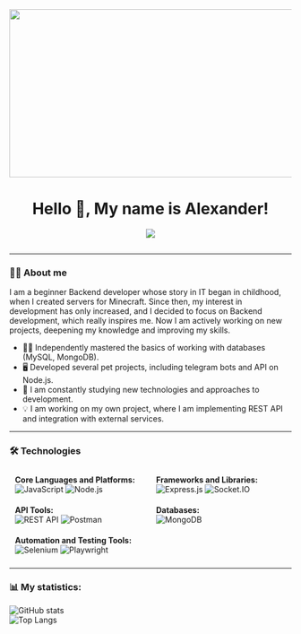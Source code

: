 <div align="center">
  <img src="https://i.pinimg.com/originals/2c/5d/76/2c5d7674063b252e116d1b51a423a5aa.gif" width="600" height="300"/>
</div>

<h1 align="center">Hello 👋, My name is Alexander!</h1>
<p align="center">
  <a href="https://t.me/lzt_cardinal">
    <img src="https://img.shields.io/badge/Telegram-2CA5E0?style=for-the-badge&logo=telegram&logoColor=white" />
  </a>
</p>

<div align="center" dir="auto">
  <img src="https://komarev.com/ghpvc/?username=1feelu&style=flat-square&color=blue" alt=""/>
</div>



---

### 🧑‍💻 About me
I am a beginner Backend developer whose story in IT began in childhood, when I created servers for Minecraft. Since then, my interest in development has only increased, and I decided to focus on Backend development, which really inspires me. Now I am actively working on new projects, deepening my knowledge and improving my skills. 

- 👨‍🎓 Independently mastered the basics of working with databases (MySQL, MongoDB).
- 🖥️ Developed several pet projects, including telegram bots and API on Node.js.
- 🌱 I am constantly studying new technologies and approaches to development.
- 💡 I am working on my own project, where I am implementing REST API and integration with external services.

---

### 🛠 Technologies

<div style="display: flex; flex-wrap: wrap;">
  <div style="flex: 1; padding: 10px;">
    <strong>Core Languages and Platforms:</strong><br>
    <img src="https://img.shields.io/badge/JavaScript-323330?style=for-the-badge&logo=javascript&logoColor=F7DF1E" alt="JavaScript">  
    <img src="https://img.shields.io/badge/Node.js-339933?style=for-the-badge&logo=node.js&logoColor=white" alt="Node.js">  
  </div>
  <div style="flex: 1; padding: 10px;">
    <strong>Frameworks and Libraries:</strong><br>
    <img src="https://img.shields.io/badge/Express.js-404D59?style=for-the-badge&logo=express&logoColor=white" alt="Express.js">  
    <img src="https://img.shields.io/badge/Socket.IO-010101?style=for-the-badge&logo=socket.io&logoColor=white" alt="Socket.IO">  
  </div>
</div>

<div style="display: flex; flex-wrap: wrap;">
  <div style="flex: 1; padding: 10px;">
    <strong>API Tools:</strong><br>
    <img src="https://img.shields.io/badge/REST-005571?style=for-the-badge&logo=rest-api&logoColor=white" alt="REST API">  
    <img src="https://img.shields.io/badge/Postman-FF6C37?style=for-the-badge&logo=postman&logoColor=white" alt="Postman">  
  </div>
  <div style="flex: 1; padding: 10px;">
    <strong>Databases:</strong><br>
    <img src="https://img.shields.io/badge/MongoDB-4EA94B?style=for-the-badge&logo=mongodb&logoColor=white" alt="MongoDB">  
  </div>
</div>

<div style="display: flex; flex-wrap: wrap;">
  <div style="flex: 1; padding: 10px;">
    <strong>Automation and Testing Tools:</strong><br>
    <img src="https://img.shields.io/badge/Selenium-43B02A?style=for-the-badge&logo=selenium&logoColor=white" alt="Selenium">  
    <img src="https://img.shields.io/badge/Playwright-2EAD33?style=for-the-badge&logo=playwright&logoColor=white" alt="Playwright">
  </div>
</div>


---

### 📊 My statistics:
![GitHub stats](https://github-readme-stats.vercel.app/api?username=1feelu&show_icons=true&theme=dark)
<br>
![Top Langs](https://github-readme-stats.vercel.app/api/top-langs/?username=1feelu&layout=compact&theme=dark)

